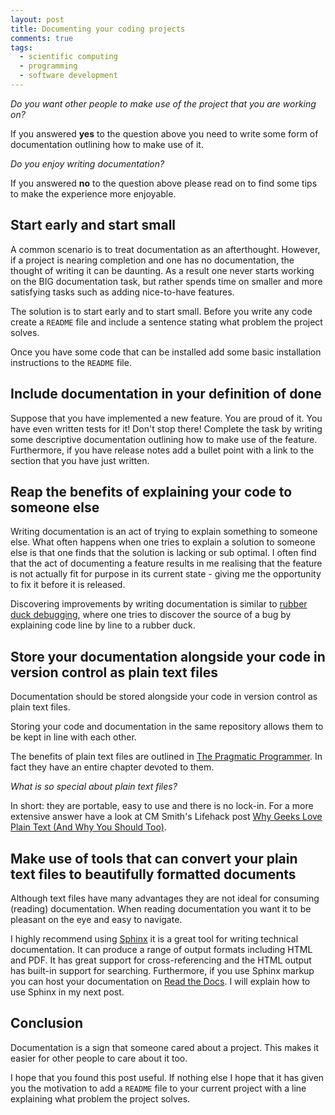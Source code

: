```yaml
---
layout: post
title: Documenting your coding projects
comments: true
tags:
  - scientific computing
  - programming
  - software development
---
```


*Do you want other people to make use of the project that you are working on?*

If you answered **yes** to the question above you need to write some form of
documentation outlining how to make use of it.

*Do you enjoy writing documentation?*

If you answered **no** to the question above please read on to find some tips
to make the experience more enjoyable.

## Start early and start small

A common scenario is to treat documentation as an afterthought. However, if a
project is nearing completion and one has no documentation, the thought of
writing it can be daunting. As a result one never starts working on the BIG
documentation task, but rather spends time on smaller and more satisfying tasks
such as adding nice-to-have features.

The solution is to start early and to start small. Before you write any code
create a ``README`` file and include a sentence stating what problem the project
solves.

Once you have some code that can be installed add some basic installation
instructions to the ``README`` file.


## Include documentation in your definition of done

Suppose that you have implemented a new feature. You are proud of it. You have
even written tests for it! Don't stop there! Complete the task by writing some
descriptive documentation outlining how to make use of the feature.
Furthermore, if you have release notes add a bullet point with a link to the
section that you have just written.

## Reap the benefits of explaining your code to someone else

Writing documentation is an act of trying to explain something to someone else.
What often happens when one tries to explain a solution to someone else is that
one finds that the solution is lacking or sub optimal.  I often find that the
act of documenting a feature results in me realising that the feature is not
actually fit for purpose in its current state - giving me the opportunity to fix
it before it is released.

Discovering improvements by writing documentation is similar to
[rubber duck debugging](https://en.wikipedia.org/wiki/Rubber_duck_debugging),
where one tries to discover the source of a bug by explaining code line by line
to a rubber duck.

## Store your documentation alongside your code in version control as plain text files

Documentation should be stored alongside your code in version control as plain
text files.

Storing your code and documentation in the same repository allows them to be kept
in line with each other.

The benefits of plain text files are outlined in
[The Pragmatic Programmer](https://pragprog.com/book/tpp/the-pragmatic-programmer).
In fact they have an entire chapter devoted to them.

*What is so special about plain text files?*

In short: they are portable, easy to use and there is no lock-in. For a more
extensive answer have a look at CM Smith's Lifehack post
[Why Geeks Love Plain Text (And Why You Should Too)](http://www.lifehack.org/articles/technology/why-geeks-love-plain-text-and-why-you-should-too.html).

## Make use of tools that can convert your plain text files to beautifully formatted documents

Although text files have many advantages they are not ideal for consuming
(reading) documentation. When reading documentation you want it to be pleasant
on the eye and easy to navigate.

I highly recommend using
[Sphinx](http://sphinx-doc.org)
it is a great tool for writing technical documentation. It can produce a range
of output formats including HTML and PDF. It has great support for
cross-referencing and the HTML output has built-in support for searching.
Furthermore, if you use Sphinx markup you can host your documentation on
[Read the Docs](https://readthedocs.org). I will explain how to use Sphinx
in my next post.

## Conclusion

Documentation is a sign that someone cared about a project. This makes it
easier for other people to care about it too.

I hope that you found this post useful. If nothing else I hope that it has
given you the motivation to add a ``README`` file to your current project with
a line explaining what problem the project solves.
